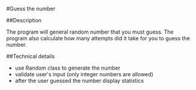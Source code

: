 #Guess the number

##Description

The program will general random number that you must guess. The program also calculate how many attempts did it take for you to guess the number.

##Technical details

* use Random class to generate the number
* validate user's input (only integer numbers are allowed)
* after the user guessed the number display statistics 
